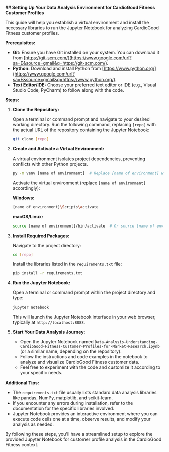 **\#\# Setting Up Your Data Analysis Environment for CardioGood Fitness Customer Profiles**

This guide will help you establish a virtual environment and install the necessary libraries to run the Jupyter Notebook for analyzing CardioGood Fitness customer profiles.

**Prerequisites:**

  - **Git:** Ensure you have Git installed on your system. You can download it from [https://git-scm.com/](https://www.google.com/url?sa=E&source=gmail&q=https://git-scm.com/).
  - **Python:** Download and install Python from [https://www.python.org/](https://www.google.com/url?sa=E&source=gmail&q=https://www.python.org/).
  - **Text Editor/IDE:** Choose your preferred text editor or IDE (e.g., Visual Studio Code, PyCharm) to follow along with the code.

**Steps:**

1.  **Clone the Repository:**

    Open a terminal or command prompt and navigate to your desired working directory. Run the following command, replacing `[repo]` with the actual URL of the repository containing the Jupyter Notebook:

    ```bash
    git clone [repo]
    ```

2.  **Create and Activate a Virtual Environment:**

    A virtual environment isolates project dependencies, preventing conflicts with other Python projects.

    ```bash
    py -m venv [name of environment]  # Replace [name of environment] with your preferred name (e.g., cardiogood_env)
    ```

    Activate the virtual environment (replace `[name of environment]` accordingly):

    **Windows:**

    ```bash
    [name of environment]\Scripts\activate
    ```

    **macOS/Linux:**

    ```bash
    source [name of environment]/bin/activate  # Or source [name of environment]/venv/bin/activate (depending on your Python version)
    ```

3.  **Install Required Packages:**

    Navigate to the project directory:

    ```bash
    cd [repo]
    ```

    Install the libraries listed in the `requirements.txt` file:

    ```bash
    pip install -r requirements.txt
    ```

4.  **Run the Jupyter Notebook:**

    Open a terminal or command prompt within the project directory and type:

    ```bash
    jupyter notebook
    ```

    This will launch the Jupyter Notebook interface in your web browser, typically at `http://localhost:8888`.

5.  **Start Your Data Analysis Journey:**

      - Open the Jupyter Notebook named `Data-Analysis-Understanding-CardioGood-Fitness-Customer-Profiles-for-Market-Research.ipynb` (or a similar name, depending on the repository).
      - Follow the instructions and code examples in the notebook to analyze and visualize CardioGood Fitness customer data.
      - Feel free to experiment with the code and customize it according to your specific needs.

**Additional Tips:**

  - The `requirements.txt` file usually lists standard data analysis libraries like pandas, NumPy, matplotlib, and scikit-learn.
  - If you encounter any errors during installation, refer to the documentation for the specific libraries involved.
  - Jupyter Notebook provides an interactive environment where you can execute code cells one at a time, observe results, and modify your analysis as needed.

By following these steps, you'll have a streamlined setup to explore the provided Jupyter Notebook for customer profile analysis in the CardioGood Fitness context.
